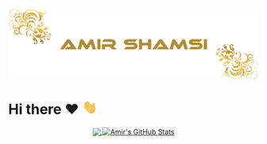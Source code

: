 <p align='center'>
   <a href="https://github.com/Amir-Shamsi">
      <img align="center" src="header.png"  width="1000px" />
   </a>
</p>

# Hi there ❤️ <img src="wave.gif" width="30px">

<!--
**Amir-Shamsi/Amir-Shamsi** is a ✨ _special_ ✨ repository because its `README.md` (this file) appears on your GitHub profile.

Here are some ideas to get you started:

- 🔭 I’m currently working on ...
- 🌱 I’m currently learning ...
- 👯 I’m looking to collaborate on ...
- 🤔 I’m looking for help with ...
- 💬 Ask me about ...
- 📫 How to reach me: ...
- 😄 Pronouns: ...
- ⚡ Fun fact: ...
-->
<p align='center'>
  <a href="https://github.com/Amir-Shamsi">
    <img align="center" src="https://github-readme-stats.vercel.app/api/top-langs/?username=Amir-Shamsi&hide=java,html,tex&&theme=radical&langs_count=3" />
  </a>
  <a href="https://github.com/Amir-Shamsi">
    <img align="center" src="https://github-readme-stats.vercel.app/api?username=Amir-Shamsi&show_icons=true&line_height=27&count_private=true1&theme=radical" height=204.7              alt="Amir's GitHub Stats" />
  </a>
</p>
